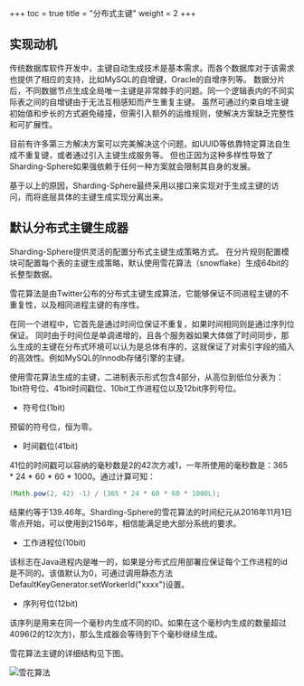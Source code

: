 +++
toc = true
title = "分布式主键"
weight = 2
+++

## 实现动机

传统数据库软件开发中，主键自动生成技术是基本需求。而各个数据库对于该需求也提供了相应的支持，比如MySQL的自增键，Oracle的自增序列等。
数据分片后，不同数据节点生成全局唯一主键是非常棘手的问题。同一个逻辑表内的不同实际表之间的自增键由于无法互相感知而产生重复主键。
虽然可通过约束自增主键初始值和步长的方式避免碰撞，但需引入额外的运维规则，使解决方案缺乏完整性和可扩展性。

目前有许多第三方解决方案可以完美解决这个问题，如UUID等依靠特定算法自生成不重复键，或者通过引入主键生成服务等。
但也正因为这种多样性导致了Sharding-Sphere如果强依赖于任何一种方案就会限制其自身的发展。

基于以上的原因，Sharding-Sphere最终采用以接口来实现对于生成主键的访问，而将底层具体的主键生成实现分离出来。

## 默认分布式主键生成器

Sharding-Sphere提供灵活的配置分布式主键生成策略方式。
在分片规则配置模块可配置每个表的主键生成策略，默认使用雪花算法（snowflake）生成64bit的长整型数据。

雪花算法是由Twitter公布的分布式主键生成算法，它能够保证不同进程主键的不重复性，以及相同进程主键的有序性。

在同一个进程中，它首先是通过时间位保证不重复，如果时间相同则是通过序列位保证。
同时由于时间位是单调递增的，且各个服务器如果大体做了时间同步，那么生成的主键在分布式环境可以认为是总体有序的，这就保证了对索引字段的插入的高效性。例如MySQL的Innodb存储引擎的主键。

使用雪花算法生成的主键，二进制表示形式包含4部分，从高位到低位分表为：1bit符号位、41bit时间戳位、10bit工作进程位以及12bit序列号位。

 - 符号位(1bit)

预留的符号位，恒为零。
 
 - 时间戳位(41bit)
 
41位的时间戳可以容纳的毫秒数是2的42次方减1，一年所使用的毫秒数是：365 * 24 * 60 * 60 * 1000。通过计算可知：

```java
(Math.pow(2, 42) -1) / (365 * 24 * 60 * 60 * 1000L);
```

结果约等于139.46年。Sharding-Sphere的雪花算法的时间纪元从2016年11月1日零点开始，可以使用到2156年，相信能满足绝大部分系统的要求。

 - 工作进程位(10bit)

该标志在Java进程内是唯一的，如果是分布式应用部署应保证每个工作进程的id是不同的。该值默认为0，可通过调用静态方法DefaultKeyGenerator.setWorkerId("xxxx")设置。

 - 序列号位(12bit)

该序列是用来在同一个毫秒内生成不同的ID。如果在这个毫秒内生成的数量超过4096(2的12次方)，那么生成器会等待到下个毫秒继续生成。

雪花算法主键的详细结构见下图。

![雪花算法](http://shardingsphere.jd.com/document/current/img/sharding/snowflake.png)
